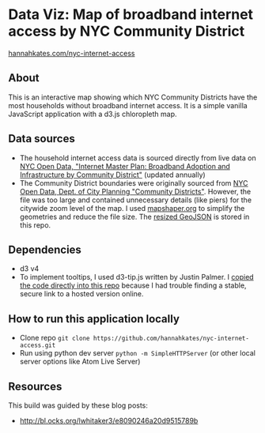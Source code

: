 # Data Viz: Map of broadband internet access by NYC Community District

[hannahkates.com/nyc-internet-access](https://www.hannahkates.com/nyc-internet-access)

## About
This is an interactive map showing which NYC Community Districts have the most households without broadband internet access. It is a simple vanilla JavaScript application with a d3.js chloropleth map.

## Data sources
- The household internet access data is sourced directly from live data on [NYC Open Data, "Internet Master Plan: Broadband Adoption and Infrastructure by Community District"](https://data.cityofnewyork.us/City-Government/Internet-Master-Plan-Broadband-Adoption-and-Infras/rxpf-yca2) (updated annually)
- The Community District boundaries were originally sourced from [NYC Open Data, Dept. of City Planning "Community Districts"](https://data.cityofnewyork.us/City-Government/Community-Districts/yfnk-k7r4). However, the file was too large and contained unnecessary details (like piers) for the citywide zoom level of the map. I used [mapshaper.org](https://mapshaper.org/) to simplify the geometries and reduce the file size. The [resized GeoJSON](https://github.com/hannahkates/nyc-internet-access/blob/master/data/Community%20Districts.geojson) is stored in this repo.

## Dependencies
- d3 v4
- To implement tooltips, I used d3-tip.js written by Justin Palmer. I [copied the code directly into this repo](https://github.com/hannahkates/nyc-water/blob/master/js/d3-tip.js) because I had trouble finding a stable, secure link to a hosted version online.

## How to run this application locally
- Clone repo `git clone https://github.com/hannahkates/nyc-internet-access.git`
- Run using python dev server `python -m SimpleHTTPServer` (or other local server options like Atom Live Server)

## Resources
This build was guided by these blog posts:
- http://bl.ocks.org/lwhitaker3/e8090246a20d9515789b
